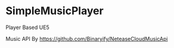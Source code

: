 # SimpleMusicPlayer
Player Based UE5

Music API By https://github.com/Binaryify/NeteaseCloudMusicApi
